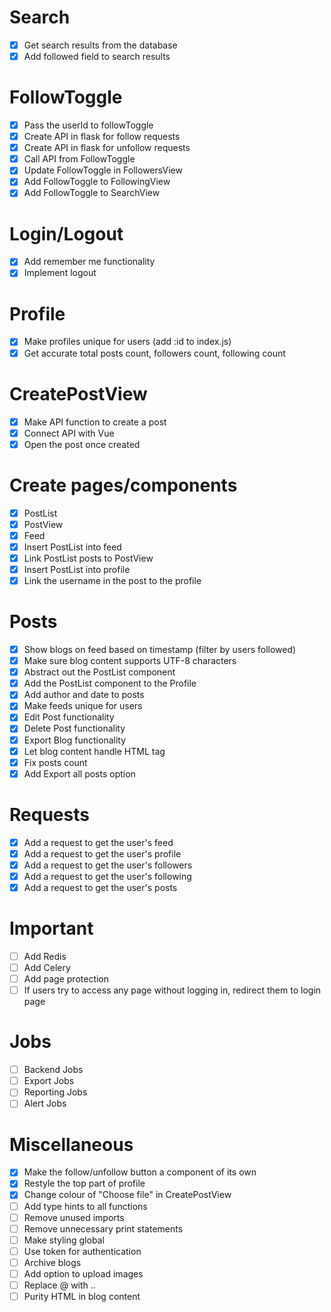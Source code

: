 # Search
- [x] Get search results from the database
- [x] Add followed field to search results

# FollowToggle
- [x] Pass the userId to followToggle
- [x] Create API in flask for follow requests
- [x] Create API in flask for unfollow requests
- [x] Call API from FollowToggle
- [x] Update FollowToggle in FollowersView
- [x] Add FollowToggle to FollowingView
- [x] Add FollowToggle to SearchView

# Login/Logout
- [x] Add remember me functionality
- [x] Implement logout

# Profile
- [x] Make profiles unique for users (add :id to index.js)
- [x] Get accurate total posts count, followers count, following count

# CreatePostView
- [x] Make API function to create a post
- [x] Connect API with Vue
- [x] Open the post once created

# Create pages/components
- [x] PostList
- [x] PostView
- [x] Feed
- [x] Insert PostList into feed
- [x] Link PostList posts to PostView
- [x] Insert PostList into profile
- [x] Link the username in the post to the profile

# Posts
- [x] Show blogs on feed based on timestamp (filter by users followed)
- [x] Make sure blog content supports UTF-8 characters
- [x] Abstract out the PostList component
- [x] Add the PostList component to the Profile 
- [x] Add author and date to posts
- [x] Make feeds unique for users
- [x] Edit Post functionality  
- [x] Delete Post functionality
- [x] Export Blog functionality
- [x] Let blog content handle HTML tag
- [x] Fix posts count
- [x] Add Export all posts option

# Requests
- [x] Add a request to get the user's feed
- [x] Add a request to get the user's profile
- [x] Add a request to get the user's followers
- [x] Add a request to get the user's following
- [x] Add a request to get the user's posts

# Important
- [ ] Add Redis
- [ ] Add Celery
- [ ] Add page protection
- [ ] If users try to access any page without logging in, redirect them to login page

# Jobs
- [ ] Backend Jobs
- [ ] Export Jobs
- [ ] Reporting Jobs
- [ ] Alert Jobs

# Miscellaneous
- [x] Make the follow/unfollow button a component of its own
- [x] Restyle the top part of profile
- [x] Change colour of "Choose file" in CreatePostView
- [ ] Add type hints to all functions
- [ ] Remove unused imports
- [ ] Remove unnecessary print statements
- [ ] Make styling global
- [ ] Use token for authentication
- [ ] Archive blogs
- [ ] Add option to upload images
- [ ] Replace @ with ..
- [ ] Purity HTML in blog content
